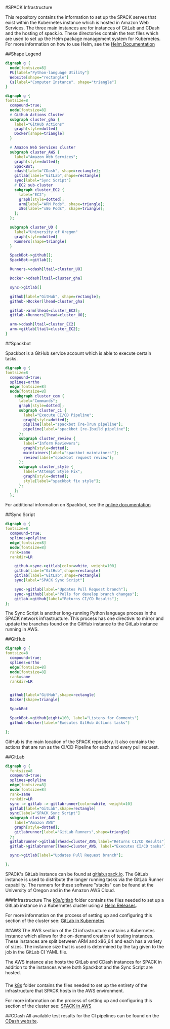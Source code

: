 #SPACK Infrastructure

This repository contains the information to set up the SPACK serves that exist
within the Kubernetes instance which is hosted in Amazon Web Services.  The
three main instances are for instances of GitLab and CDash and the hosting of
spack.io.  These directories contain the text files which are used to set up
the Helm package management system for Kubernetes. For more information on how
to use Helm, see the [Helm Documentation](https://helm.sh/docs/intro/using_helm/)


##Shape Legend
```dot
digraph g {
  node[fontsize=8]
  PU[label="Python-language Utility"]
  Website[shape="rectangle"]
  Cs[label="Computer Instance", shape="triangle"]
}
```

```dot
digraph g {
fontsize=8
  compound=true;
  node[fontsize=8]
  # Github Actions Cluster
  subgraph cluster_gha {
    label="GitHub Actions"
    graph[style=dotted]
    Docker[shape=triangle]
  }

  # Amazon Web Services cluster
  subgraph cluster_AWS {
    label="Amazon Web Services";
    graph[style=dotted];
    SpackBot;
    cdash[label="CDash", shape=rectangle];
    gitlab[label="GitLab",shape=rectangle]
    sync[label="Sync Script"]
    # EC2 sub-cluster
    subgraph cluster_EC2 {
      label="EC2";
      graph[style=dotted];
      arm[label="ARM Pods", shape=triangle];
      x86[label="x86 Pods", shape=triangle];
    };
  };

  subgraph cluster_UO {
    label="University of Oregon"
    graph[style=dotted]
    Runners[shape=triangle]
  }

  SpackBot->github[];
  SpackBot->gitlab[];

  Runners->cdash[ltail=cluster_UO]

  Docker->cdash[ltail=cluster_gha]

  sync->gitlab[]

  github[label="GitHub", shape=rectangle];
  github->Docker[lhead=cluster_gha]

  gitlab->arm[lhead=cluster_EC2];
  gitlab->Runners[lhead=cluster_UO];

  arm->cdash[ltail=cluster_EC2]
  arm->gitlab[ltail=cluster_EC2];
}
```
##Spackbot

Spackbot is a GitHub service account which is able to execute certain tasks.
```dot
digraph g {
fontsize=8
  compound=true;
  splines=ortho
  edge[fontsize=8]
  node[fontsize=8]
    subgraph cluster_com {
      label="Commands";
      graph[style=dotted];
      subgraph cluster_ci {
        label="Execute CI/CD Pipeline";
        graph[style=dotted];
        pipline[label="spackbot [re-]run pipeline"];
        pipeline[label="spackbot [re-]build pipeline"];
      };
      subgraph cluster_review {
        label="Inform Reviewers";
        graph[style=dotted];
        maintainers[label="spackbot maintainers"];
        review[label="spackbot request review"];
      };
      subgraph cluster_style {
        label="Attempt Style Fix";
        graph[style=dotted];
        style[label="spackbot fix style"];
      };
    };
  };
```
For additional information on Spackbot, see the [online documentation](https://spack.github.io/spackbot/docs/#/)

##Sync Script

```dot
digraph g {
fontsize=8
  compound=true;
  splines=polyline
  edge[fontsize=8]
  node[fontsize=8]
  rank=same
  rankdir=LR

    github->sync->gitlab[color=white, weight=100]
    github[label="GitHub",shape=rectangle]
    gitlab[label="GitLab",shape=rectangle]
    sync[label="SPACK Sync Script"]

    sync->gitlab[label="Updates Pull Request branch"];
    sync->github[label="Polls for develop branch changes"];
    gitlab->github[label="Returns CI/CD Results"];
};
```

The Sync Script is another long-running Python language process in the SPACK network
infrastructure.  This process has one directive: to mirror and update the branches
found on the GitHub instance to the GitLab instance running in AWS.

##GitHub

```dot
digraph g {
fontsize=8
  compound=true;
  splines=ortho
  edge[fontsize=8]
  node[fontsize=8]
  rank=same
  rankdir=LR


  github[label="GitHub",shape=rectangle]
  Docker[shape=triangle]

  SpackBot

  SpackBot->github[eight=100, label="Listens for Comments"]
  github->Docker[label="Executes GitHub Actions tasks"]

};
```
  GitHub is the main location of the SPACK repository.  It also contains the
  actions that are run as the CI/CD Pipeline for each and every pull request.

##GitLab

```dot
digraph g {
  fontsize=8
  compound=true;
  splines=polyline
  edge[fontsize=8]
  node[fontsize=8]
  rank=same
  rankdir=LR
  sync -> gitlab -> gitlabrunner[color=white, weight=10]
  gitlab[label="GitLab",shape=rectangle]
  sync[label="SPACK Sync Script"]
  subgraph cluster_AWS {
    label="Amazon AWS"
    graph[style=dotted];
    gitlabrunner[label="GitLab Runners",shape=triangle]
  };
  gitlabrunner->gitlab[rhead=cluster_AWS,label="Returns CI/CD Results"];
  gitlab->gitlabrunner[lhead=cluster_AWS, label="Executes CI/CD tasks"]

  sync->gitlab[label="Updates Pull Request branch"];

};
```
  SPACK's GitLab instance can be found at
  [gitlab.spack.io](https://gitlab.spack.io).  The GitLab instance is used to
  distribute the longer running tasks via the GitLab Runner capability.  The
  runners for these software "stacks" can be found at the University of Oregon
  and in the Amazon AWS Cloud.

###Infrastructure
  The [k8s/gitlab](https://github.com/spack/spackbot/tree/k8s/gitlab) folder
  contains the files needed to set up a GitLab instance in a Kubernetes cluster
  using a [Helm Releases](https://helm.sh/).

  For more information on the process of setting up and configuring this section
  of the cluster see: [GitLab in Kubernetes](kubernetes.md#gitlab)

##AWS
  The AWS section of the CI infrastructure contains a Kubernetes instance which
  allows for the on-demand creation of testing instances.  These instances are
  split between ARM and x86_64 and each has a variety of sizes.  The instance size
  that is used is determined by the tag given to the job in the GitLab CI YAML
  file.

  The AWS instance also hosts the GitLab and CDash instances for SPACK in
  addition to the instances where both Spackbot and the Sync Script are hosted.


###
  The [k8s](https://github.com/spack/spack-infrastructure/tree/k8s) folder
  contains the files needed to set up the entirety of the infrastructure that
  SPACK hosts in the AWS environment.  

  For more information on the process of setting up and configuring this section
  of the cluster see: [SPACK in AWS](aws.md)

##CDash
All available test results for the CI pipelines can be found on the
[CDash website](https://cdash.spack.io/index.php?project=Spack).
